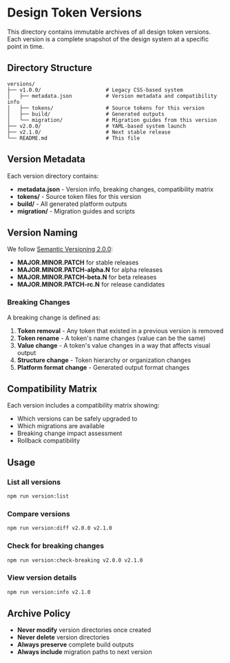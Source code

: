 # Design Token Versions

This directory contains immutable archives of all design token versions. Each version is a complete snapshot of the design system at a specific point in time.

## Directory Structure

```
versions/
├── v1.0.0/                     # Legacy CSS-based system
│   ├── metadata.json           # Version metadata and compatibility info
│   ├── tokens/                 # Source tokens for this version
│   ├── build/                  # Generated outputs
│   └── migration/              # Migration guides from this version
├── v2.0.0/                     # YAML-based system launch
├── v2.1.0/                     # Next stable release
└── README.md                   # This file
```

## Version Metadata

Each version directory contains:

- **metadata.json** - Version info, breaking changes, compatibility matrix
- **tokens/** - Source token files for this version
- **build/** - All generated platform outputs
- **migration/** - Migration guides and scripts

## Version Naming

We follow [Semantic Versioning 2.0.0](https://semver.org/):

- **MAJOR.MINOR.PATCH** for stable releases
- **MAJOR.MINOR.PATCH-alpha.N** for alpha releases
- **MAJOR.MINOR.PATCH-beta.N** for beta releases
- **MAJOR.MINOR.PATCH-rc.N** for release candidates

### Breaking Changes

A breaking change is defined as:

1. **Token removal** - Any token that existed in a previous version is removed
2. **Token rename** - A token's name changes (value can be the same)
3. **Value change** - A token's value changes in a way that affects visual output
4. **Structure change** - Token hierarchy or organization changes
5. **Platform format change** - Generated output format changes

## Compatibility Matrix

Each version includes a compatibility matrix showing:

- Which versions can be safely upgraded to
- Which migrations are available
- Breaking change impact assessment
- Rollback compatibility

## Usage

### List all versions
```bash
npm run version:list
```

### Compare versions
```bash
npm run version:diff v2.0.0 v2.1.0
```

### Check for breaking changes
```bash
npm run version:check-breaking v2.0.0 v2.1.0
```

### View version details
```bash
npm run version:info v2.1.0
```

## Archive Policy

- **Never modify** version directories once created
- **Never delete** version directories
- **Always preserve** complete build outputs
- **Always include** migration paths to next version
